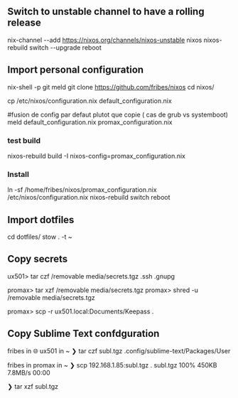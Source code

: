 
## Switch to unstable channel to have a rolling release
nix-channel --add https://nixos.org/channels/nixos-unstable nixos
nixos-rebuild switch --upgrade
reboot

## Import personal configuration
nix-shell -p git meld
git clone https://github.com/fribes/nixos
cd nixos/

cp /etc/nixos/configuration.nix default_configuration.nix

#fusion de config par defaut plutot que copie ( cas de grub vs systemboot)
meld default_configuration.nix promax_configuration.nix

### test build
nixos-rebuild build -I nixos-config=promax_configuration.nix 

### Install
ln -sf /home/fribes/nixos/promax_configuration.nix /etc/nixos/configuration.nix 
nixos-rebuild switch
reboot

## Import dotfiles

cd dotfiles/
stow . -t ~

## Copy secrets
ux501> tar czf /removable media/secrets.tgz .ssh .gnupg

promax> tar xzf /removable media/secrets.tgz
promax> shred -u /removable media/secrets.tgz


promax> scp -r ux501.local:Documents/Keepass .

## Copy Sublime Text confdguration

fribes in 🌐 ux501 in ~ 
❯ tar czf subl.tgz .config/sublime-text/Packages/User

fribes in promax in ~
❯ scp 192.168.1.85:subl.tgz .
subl.tgz                                                                                                                                                                                                                                                                                    100%  450KB   7.8MB/s   00:00    

❯ tar xzf subl.tgz 


